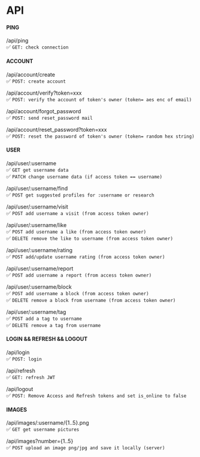 # API

#### PING

/api/ping </br>
	✅ ``GET: check connection`` </br>

#### ACCOUNT

/api/account/create </br>
	✅ ``POST: create account`` </br>

/api/account/verify?token=xxx </br>
	✅ ``POST: verify the account of token's owner (token= aes enc of email)`` </br>

/api/account/forgot_password </br>
	✅ ``POST: send reset_password mail`` </br>

/api/account/reset_password?token=xxx </br>
	✅ ``POST: reset the password of token's owner (token= random hex string)`` </br>

#### USER

/api/user/:username </br>
	✅ ``GET get username data`` </br>
	✅ ``PATCH change username data (if access token == username)`` </br>

/api/user/:username/find </br>
	✅ ``POST get suggested profiles for :username or research`` </br>

/api/user/:username/visit </br>
	✅ ``POST add username a visit (from access token owner)`` </br>

/api/user/:username/like </br>
	✅ ``POST add username a like (from access token owner)`` </br>
	✅ ``DELETE remove the like to username (from access token owner)`` </br>

/api/user/:username/rating </br>
	✅ ``POST add/update username rating (from access token owner)`` </br>

/api/user/:username/report </br>
	✅ ``POST add username a report (from access token owner)`` </br>

/api/user/:username/block </br>
	✅ ``POST add username a block (from access token owner)`` </br>
	✅ ``DELETE remove a block from username (from access token owner)`` </br>

/api/user/:username/tag </br>
	✅ ``POST add a tag to username`` </br>
	✅ ``DELETE remove a tag from username`` </br>



#### LOGIN && REFRESH && LOGOUT

/api/login </br>
	✅ ``POST: login`` </br>

/api/refresh </br>
	✅ ``GET: refresh JWT`` </br>

/api/logout </br>
	✅ ``POST: Remove Access and Refresh tokens and set is_online to false`` </br>

#### IMAGES

/api/images/:username/{1..5}.png </br>
	✅ ``GET get username pictures`` </br>

/api/images?number={1..5} </br>
	✅ ``POST upload an image png/jpg and save it locally (server)`` </br>
